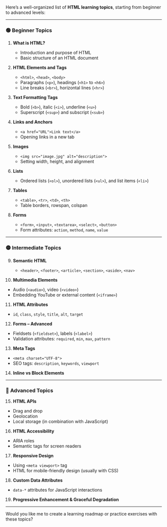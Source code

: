 Here’s a well-organized list of **HTML learning topics**, starting from beginner to advanced levels:

---

### 🟢 **Beginner Topics**
1. **What is HTML?**
   - Introduction and purpose of HTML
   - Basic structure of an HTML document

2. **HTML Elements and Tags**
   - `<html>`, `<head>`, `<body>`
   - Paragraphs (`<p>`), headings (`<h1>` to `<h6>`)
   - Line breaks (`<br>`), horizontal lines (`<hr>`)

3. **Text Formatting Tags**
   - Bold (`<b>`), italic (`<i>`), underline (`<u>`)
   - Superscript (`<sup>`) and subscript (`<sub>`)

4. **Links and Anchors**
   - `<a href="URL">Link text</a>`
   - Opening links in a new tab

5. **Images**
   - `<img src="image.jpg" alt="description">`
   - Setting width, height, and alignment

6. **Lists**
   - Ordered lists (`<ol>`), unordered lists (`<ul>`), and list items (`<li>`)

7. **Tables**
   - `<table>`, `<tr>`, `<td>`, `<th>`
   - Table borders, rowspan, colspan

8. **Forms**
   - `<form>`, `<input>`, `<textarea>`, `<select>`, `<button>`
   - Form attributes: `action`, `method`, `name`, `value`

---

### 🟡 **Intermediate Topics**
9. **Semantic HTML**
   - `<header>`, `<footer>`, `<article>`, `<section>`, `<aside>`, `<nav>`

10. **Multimedia Elements**
   - Audio (`<audio>`), video (`<video>`)
   - Embedding YouTube or external content (`<iframe>`)

11. **HTML Attributes**
   - `id`, `class`, `style`, `title`, `alt`, `target`

12. **Forms – Advanced**
   - Fieldsets (`<fieldset>`), labels (`<label>`)
   - Validation attributes: `required`, `min`, `max`, `pattern`

13. **Meta Tags**
   - `<meta charset="UTF-8">`
   - SEO tags: `description`, `keywords`, `viewport`

14. **Inline vs Block Elements**

---

### 🔵 **Advanced Topics**
15. **HTML APIs**
   - Drag and drop
   - Geolocation
   - Local storage (in combination with JavaScript)

16. **HTML Accessibility**
   - ARIA roles
   - Semantic tags for screen readers

17. **Responsive Design**
   - Using `<meta viewport>` tag
   - HTML for mobile-friendly design (usually with CSS)

18. **Custom Data Attributes**
   - `data-*` attributes for JavaScript interactions

19. **Progressive Enhancement & Graceful Degradation**

---

Would you like me to create a learning roadmap or practice exercises with these topics?